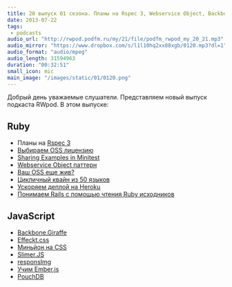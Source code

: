 ```yaml
---
title: 20 выпуск 01 сезона. Планы на Rspec 3, Webservice Object, Backbone.Giraffe, Slimer.JS и прочее
date: 2013-07-22
tags:
 - podcasts
audio_url: "http://rwpod.podfm.ru/my/21/file/podfm_rwpod_my_20_21.mp3"
audio_mirror: "https://www.dropbox.com/s/l1l10hq2xx88xgb/0120.mp3?dl=1"
audio_format: "audio/mpeg"
audio_length: 31594963
duration: "00:32:51"
small_icon: mic
main_image: "/images/static/01/0120.png"
---
```


Добрый день уважаемые слушатели. Представляем новый выпуск подкаста RWpod. В этом выпуске:

## Ruby

 - Планы на [Rspec 3](http://myronmars.to/n/dev-blog/2013/07/the-plan-for-rspec-3)
 - [Выбираем OSS лицензию](https://github.com/blog/1530-choosing-an-open-source-license)
 - [Sharing Examples in Minitest](http://wojtekmach.pl/blog/2013/07/17/sharing-examples-in-minitest/)
 - [Webservice Object паттерн](http://blog.rlmflores.me/blog/2013/07/16/ruby-patterns-webservice-object/)
 - [Ваш OSS еще жив?](http://stillmaintained.com/)
 - [Цикличный квайн из 50 языков](https://github.com/mame/quine-relay)
 - [Ускоряем деплой на Heroku](http://blog.alexmaccaw.com/faster-deploys)
 - [Понимаем Rails c помощью чтения Ruby исходников](http://pivotallabs.com/reading-the-ruby-source/)

## JavaScript

 - [Backbone.Giraffe](http://barc.github.io/backbone.giraffe/)
 - [Effeckt.css](http://h5bp.github.io/Effeckt.css/dist/)
 - [Миньйон на CSS](http://cssdeck.com/labs/pure-css-minion)
 - [Slimer.JS](http://slimerjs.org/)
 - [responsImg](http://etiennetalbot.github.io/responsImg/)
 - [Учим Ember.js](http://freecourses.tutsplus.com/lets-learn-ember/index.html)
 - [PouchDB](http://pouchdb.com)

<!--more-->

